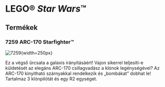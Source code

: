# LEGO® *Star Wars*™
## Termékek
### 7259 ARC-170 Starfighter™

![7259](https://www.lego.com/cdn/product-assets/product.img.pri/7259_prod.jpg){width=250px}

Ez a végső űrcsata a galaxis irányításáért! Vajon sikerrel teljesíti-e küldetését az elegáns ARC-170 csillagvadász a klónok legénységével? Az ARC-170 kinyitható szárnyakkal rendelkezik és „bombákat” dobhat le! Tartalmaz 3 klónpilótát és egy R2 egységet.